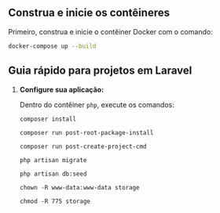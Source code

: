## Construa e inicie os contêineres

Primeiro, construa e inicie o contêiner Docker com o comando:

```bash
docker-compose up --build
```

## Guia rápido para projetos em Laravel

1. **Configure sua aplicação:**

	Dentro do contêiner `php`, execute os comandos:
	```
	composer install

	composer run post-root-package-install

	composer run post-create-project-cmd

	php artisan migrate

	php artisan db:seed

	chown -R www-data:www-data storage

	chmod -R 775 storage
	```
